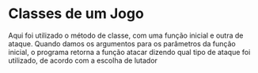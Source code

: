 # Classes de um Jogo

Aqui foi utilizado o método de classe, com uma função inicial e outra de ataque. 
Quando damos os argumentos para os parâmetros da função inicial, o programa retorna a função atacar dizendo qual tipo de ataque foi utilizado, de acordo com a escolha de lutador
